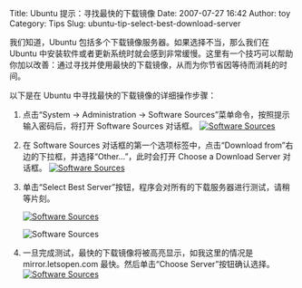 Title: Ubuntu 提示：寻找最快的下载镜像
Date: 2007-07-27 16:42
Author: toy
Category: Tips
Slug: ubuntu-tip-select-best-download-server

我们知道，Ubuntu 包括多个下载镜像服务器。如果选择不当，那么我们在 Ubuntu
中安装软件或者更新系统时就会感到非常缓慢。这里有一个技巧可以帮助你加以改善：通过寻找并使用最快的下载镜像，从而为你节省因等待而消耗的时间。

以下是在 Ubuntu 中寻找最快的下载镜像的详细操作步骤：

1.  点击“System → Administration → Software
    Sources”菜单命令，按照提示输入密码后，将打开 Software Sources
    对话框。
    [![Software
    Sources](http://i.linuxtoy.org/i/2007/07/down-server01_s.jpg)](http://i.linuxtoy.org/i/2007/07/down-server01.jpg)
2.  在 Software Sources 对话框的第一个选项标签中，点击“Download
    from”右边的下拉框，并选择“Other...”，此时会打开 Choose a Download
    Server 对话框。
    [![Software
    Sources](http://i.linuxtoy.org/i/2007/07/down-server02_s.jpg)](http://i.linuxtoy.org/i/2007/07/down-server02.jpg)
3.  单击“Select Best
    Server”按钮，程序会对所有的下载服务器进行测试，请稍等片刻。

    [![Software
    Sources](http://i.linuxtoy.org/i/2007/07/down-server03_s.jpg)](http://i.linuxtoy.org/i/2007/07/down-server03.jpg)

    ![Software
    Sources](http://i.linuxtoy.org/i/2007/07/down-server04.jpg)

4.  一旦完成测试，最快的下载镜像将被高亮显示，如我这里的情况是
    mirror.letsopen.com 最快。然后单击“Choose Server”按钮确认选择。
    [![Software
    Sources](http://i.linuxtoy.org/i/2007/07/down-server05_s.jpg)](http://i.linuxtoy.org/i/2007/07/down-server05.jpg)


